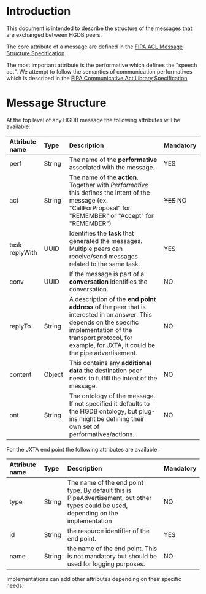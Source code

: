 # Introduction #

This document is intended to describe the structure of the messages that are exchanged between HGDB peers.

The core attribute of a message are defined in the [FIPA ACL Message Structure Specification](http://www.fipa.org/specs/fipa00061/SC00061G.html).

The most important attribute is the performative which defines the "speech act". We attempt to follow the semantics of communication performatives which is described in the [FIPA Communicative Act Library Specification](http://www.fipa.org/specs/fipa00037/SC00037J.html)


# Message Structure #

At the top level of any HGDB message the following attributes will be available:

| **Attribute name** | **Type** | **Description** | **Mandatory** |
|:-------------------|:---------|:----------------|:--------------|
| perf               | String   | The name of the **performative** associated with the message.  | YES           |
| act                | String   | The name of the **action**. Together with _Performative_ this defines the intent of the message (ex. "CallForProposal" for "REMEMBER" or "Accept" for "REMEMBER") | ~~YES~~ NO    |
| ~~task~~ replyWith | UUID     | Identifies the **task** that generated the messages. Multiple peers can receive/send messages related to the same task. | YES           |
| conv               | UUID     | If the message is part of a **conversation** identifies the conversation.  | NO            |
| replyTo            | String   | A description of the **end point address** of the peer that is interested in an answer. This depends on the specific implementation of the transport protocol, for example, for JXTA, it could be the pipe advertisement.  | NO            |
| content            | Object   | This contains any **additional data** the destination peer needs to fulfill the intent of the message. | NO            |
| ont                | String   | The ontology of the message. If not specified it defaults to the HGDB ontology, but plug-ins might be defining their own set of performatives/actions. | NO            |

For the JXTA end point the following attributes are available:

| **Attribute name** | **Type** | **Description** | **Mandatory** |
|:-------------------|:---------|:----------------|:--------------|
| type               | String   | The name of the end point type. By default this is PipeAdvertisement, but other types could be used, depending on the implementation | NO            |
| id                 | String   | the resource identifier of the end point. | YES           |
| name               | String   | the name of the end point. This is not mandatory but should be used for logging purposes. | NO            |

Implementations can add other attributes depending on their specific needs.